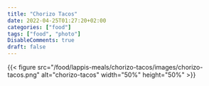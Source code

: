 ```yaml
---
title: "Chorizo Tacos"
date: 2022-04-25T01:27:20+02:00
categories: ["food"]
tags: ["food", "photo"]
DisableComments: true
draft: false
---
```


{{< figure src="/food/lappis-meals/chorizo-tacos/images/chorizo-tacos.png" alt="chorizo-tacos" width="50%" height="50%" >}}